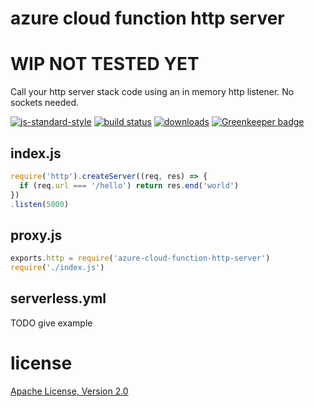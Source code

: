 # azure cloud function http server

# WIP NOT TESTED YET

Call your http server stack code using an in memory http listener. No sockets needed.

[![js-standard-style](https://img.shields.io/badge/code_style-standard-brightgreen.svg)](https://github.com/feross/standard)
[![build status](https://api.travis-ci.org/JamesKyburz/azure-cloud-function-http-server.svg)](https://travis-ci.org/JamesKyburz/azure-cloud-function-http-server)
[![downloads](https://img.shields.io/npm/dm/azure-cloud-function-http-server.svg)](https://npmjs.org/package/azure-cloud-function-http-server)
[![Greenkeeper badge](https://badges.greenkeeper.io/JamesKyburz/azure-cloud-function-http-server.svg)](https://greenkeeper.io/)

## index.js

```javascript
require('http').createServer((req, res) => {
  if (req.url === '/hello') return res.end('world')
})
.listen(5000)
```

## proxy.js

```javascript
exports.http = require('azure-cloud-function-http-server')
require('./index.js')
```

## serverless.yml

TODO give example

# license

[Apache License, Version 2.0](LICENSE)
